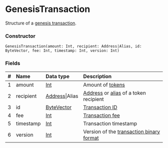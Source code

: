 # GenesisTransaction

Structure of a [genesis transaction](/blockchain/transaction-type/genesis-transaction.md).

### Constructor

``` ride
GenesisTransaction(amount: Int, recipient: Address|Alias, id: ByteVector, fee: Int, timestamp: Int, version: Int)
```

### Fields

| # | Name | Data type | Description |
| :--- | :--- | :--- | :--- |
| 1 | amount | [Int](/ride/data-types/int.md) | Amount of [tokens](/blockchain/token.md) |
| 2 | recipient | [Address](/ride/structures/common-structures/address.md)&#124;Alias | [Address](/blockchain/address.md) or [alias](/blockchain/alias.md) of a token recipient |
| 3 | id | [ByteVector](/ride/data-types/byte-vector.md) | [Transaction ID](/blockchain/transaction/transaction-id.md) |
| 4 | fee | [Int](/ride/data-types/int.md) | [Transaction fee](/blockchain/transaction-fee.md) |
| 5 | timestamp | [Int](/ride/data-types/int.md) | Transaction timestamp |
| 6 | version | [Int](/ride/data-types/int.md) | Version of the [transaction binary format](/blockchain/binary-format/transaction-binary-format.md) |
